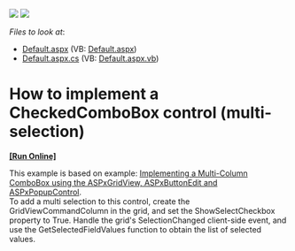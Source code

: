 <!-- default badges list -->
[![](https://img.shields.io/badge/Open_in_DevExpress_Support_Center-FF7200?style=flat-square&logo=DevExpress&logoColor=white)](https://supportcenter.devexpress.com/ticket/details/E1073)
[![](https://img.shields.io/badge/📖_How_to_use_DevExpress_Examples-e9f6fc?style=flat-square)](https://docs.devexpress.com/GeneralInformation/403183)
<!-- default badges end -->
<!-- default file list -->
*Files to look at*:

* [Default.aspx](./CS/WebSite/Default.aspx) (VB: [Default.aspx](./VB/WebSite/Default.aspx))
* [Default.aspx.cs](./CS/WebSite/Default.aspx.cs) (VB: [Default.aspx.vb](./VB/WebSite/Default.aspx.vb))
<!-- default file list end -->
# How to implement a CheckedComboBox control (multi-selection)
<!-- run online -->
**[[Run Online]](https://codecentral.devexpress.com/e1073/)**
<!-- run online end -->


<p>This example is based on example: <a href="https://www.devexpress.com/Support/Center/p/E76">Implementing a Multi-Column ComboBox using the ASPxGridView, ASPxButtonEdit and ASPxPopupControl</a>.<br />
To add a multi selection to this control, create the GridViewCommandColumn in the grid, and set the ShowSelectCheckbox property to True. Handle the grid's SelectionChanged client-side event, and use the GetSelectedFieldValues function to obtain the list of selected values.</p>

<br/>


